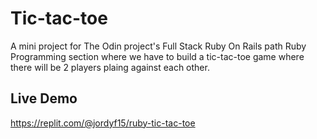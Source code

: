 # Tic-tac-toe
A mini project for The Odin project's Full Stack Ruby On Rails path Ruby Programming section where we have to build a tic-tac-toe game where there will be 2 players plaing against each other.

## Live Demo
https://replit.com/@jordyf15/ruby-tic-tac-toe